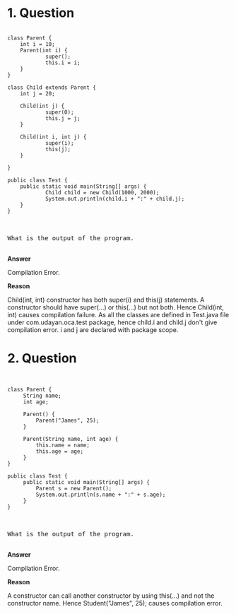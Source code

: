 # 1. Question

<pre>
<code>
class Parent {
    int i = 10;
    Parent(int i) {
            super();
            this.i = i;
    }
}

class Child extends Parent {
    int j = 20;

    Child(int j) {
            super(0);
            this.j = j;
    }

    Child(int i, int j) {
            super(i);
            this(j);
    }

}

public class Test {
    public static void main(String[] args) {
            Child child = new Child(1000, 2000);
            System.out.println(child.i + ":" + child.j);
    }
}

</code>

What is the output of the program.

</pre>

**Answer**

Compilation Error. 

**Reason** 

Child(int, int) constructor has both super(i) and this(j) statements. A constructor should have super(...) or this(...) but not both. Hence Child(int, int) causes compilation failure.
As all the classes are defined in Test.java file under com.udayan.oca.test package, hence child.i and child.j don't give compilation error. i and j are declared with package scope.


# 2. Question

<pre>
<code>

class Parent {
     String name;
     int age;
 
     Parent() {
         Parent("James", 25);
     }
 
     Parent(String name, int age) {
         this.name = name;
         this.age = age;
     }
}
 
public class Test {
     public static void main(String[] args) {
         Parent s = new Parent();
         System.out.println(s.name + ":" + s.age);
     }
}

</code>

What is the output of the program.

</pre>

**Answer**

Compilation Error. 

**Reason** 

A constructor can call another constructor by using this(...) and not the constructor name. Hence Student("James", 25); causes compilation error.

